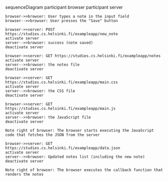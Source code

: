 sequenceDiagram
    participant browser
    participant server
    
    browser->>browser: User types a note in the input field
    browser-->>browser: User presses the "Save" button
    
    browser->>server: POST https://studies.cs.helsinki.fi/exampleapp/new_note
    activate server
    server-->>browser: success (note saved)
    deactivate server
    
    browser->>server: GET https://studies.cs.helsinki.fi/exampleapp/notes
    activate server
    server-->>browser: the notes file
    deactivate server

    browser->>server: GET https://studies.cs.helsinki.fi/exampleapp/main.css
    activate server
    server-->>browser: the CSS file
    deactivate server

    browser->>server: GET https://studies.cs.helsinki.fi/exampleapp/main.js
    activate server
    server-->>browser: the JavaScript file
    deactivate server
    
    Note right of browser: The browser starts executing the JavaScript code that fetches the JSON from the server
    
    browser->>server: GET https://studies.cs.helsinki.fi/exampleapp/data.json
    activate server
    server-->>browser: Updated notes list (including the new note)
    deactivate server    

    Note right of browser: The browser executes the callback function that renders the notes
